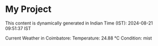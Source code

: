 # My Project

This content is dynamically generated in Indian Time (IST): 2024-08-21 09:51:37 IST


Current Weather in Coimbatore:
Temperature: 24.88 °C
Condition: mist
